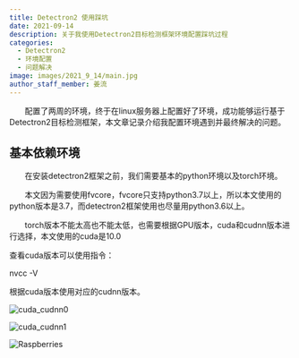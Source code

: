 ```yaml
---
title: Detectron2 使用踩坑
date: 2021-09-14
description: 关于我使用Detectron2目标检测框架环境配置踩坑过程
categories:
  - Detectron2
  - 环境配置
  - 问题解决
image: images/2021_9_14/main.jpg
author_staff_member: 姜流
---
```


&nbsp;&nbsp;&nbsp;&nbsp;&nbsp;&nbsp;&nbsp;配置了两周的环境，终于在linux服务器上配置好了环境，成功能够运行基于Detectron2目标检测框架，本文章记录介绍我配置环境遇到并最终解决的问题。

## 基本依赖环境

&nbsp;&nbsp;&nbsp;&nbsp;&nbsp;&nbsp;&nbsp;在安装detectron2框架之前，我们需要基本的python环境以及torch环境。

&nbsp;&nbsp;&nbsp;&nbsp;&nbsp;&nbsp;&nbsp;本文因为需要使用fvcore，fvcore只支持python3.7以上，所以本文使用的python版本是3.7，而detectron2框架使用也尽量用python3.6以上。

&nbsp;&nbsp;&nbsp;&nbsp;&nbsp;&nbsp;&nbsp;torch版本不能太高也不能太低，也需要根据GPU版本，cuda和cudnn版本进行选择，本文使用的cuda是10.0

查看cuda版本可以使用指令：

nvcc -V

根据cuda版本使用对应的cudnn版本。

![cuda_cudnn0](https://mountainmonsterhd.github.io/images/2021_9_14/cuda_cudnn0.png)

![cuda_cudnn1](https://mountainmonsterhd.github.io/images/2021_9_14/cuda_cudnn1.png)

![Raspberries](https://source.unsplash.com/random/1500x1001)
